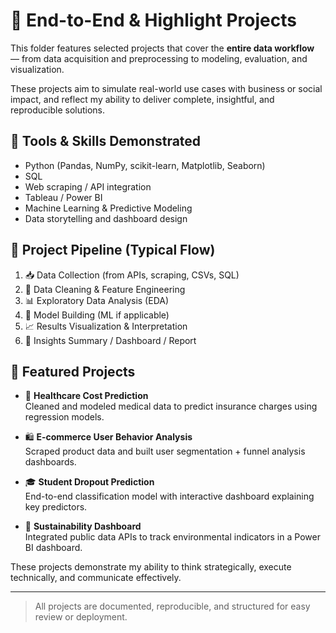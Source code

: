 # 🌟 End-to-End & Highlight Projects

This folder features selected projects that cover the **entire data workflow** — from data acquisition and preprocessing to modeling, evaluation, and visualization.

These projects aim to simulate real-world use cases with business or social impact, and reflect my ability to deliver complete, insightful, and reproducible solutions.

## 🔧 Tools & Skills Demonstrated
- Python (Pandas, NumPy, scikit-learn, Matplotlib, Seaborn)
- SQL
- Web scraping / API integration
- Tableau / Power BI
- Machine Learning & Predictive Modeling
- Data storytelling and dashboard design

## 🔄 Project Pipeline (Typical Flow)
1. 📥 Data Collection (from APIs, scraping, CSVs, SQL)
2. 🧼 Data Cleaning & Feature Engineering
3. 📊 Exploratory Data Analysis (EDA)
4. 🧠 Model Building (ML if applicable)
5. 📈 Results Visualization & Interpretation
6. 🧾 Insights Summary / Dashboard / Report

## 🧪 Featured Projects
- 🏥 **Healthcare Cost Prediction**  
  Cleaned and modeled medical data to predict insurance charges using regression models.

- 🛍️ **E-commerce User Behavior Analysis**  
  Scraped product data and built user segmentation + funnel analysis dashboards.

- 🎓 **Student Dropout Prediction**  
  End-to-end classification model with interactive dashboard explaining key predictors.

- 🌱 **Sustainability Dashboard**  
  Integrated public data APIs to track environmental indicators in a Power BI dashboard.

These projects demonstrate my ability to think strategically, execute technically, and communicate effectively.

---
> All projects are documented, reproducible, and structured for easy review or deployment.

